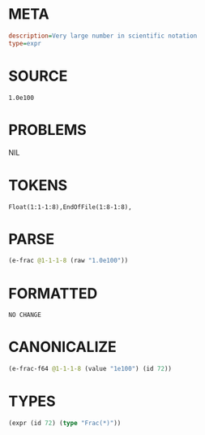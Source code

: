 # META
~~~ini
description=Very large number in scientific notation
type=expr
~~~
# SOURCE
~~~roc
1.0e100
~~~
# PROBLEMS
NIL
# TOKENS
~~~zig
Float(1:1-1:8),EndOfFile(1:8-1:8),
~~~
# PARSE
~~~clojure
(e-frac @1-1-1-8 (raw "1.0e100"))
~~~
# FORMATTED
~~~roc
NO CHANGE
~~~
# CANONICALIZE
~~~clojure
(e-frac-f64 @1-1-1-8 (value "1e100") (id 72))
~~~
# TYPES
~~~clojure
(expr (id 72) (type "Frac(*)"))
~~~
